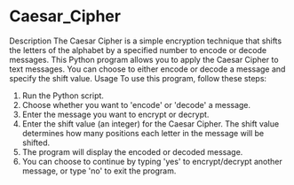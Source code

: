 # Caesar_Cipher
Description
The Caesar Cipher is a simple encryption technique that shifts the letters of the alphabet by a specified number to encode or decode messages. 
This Python program allows you to apply the Caesar Cipher to text messages. 
You can choose to either encode or decode a message and specify the shift value.
Usage
To use this program, follow these steps:

1. Run the Python script.
2. Choose whether you want to 'encode' or 'decode' a message.
3. Enter the message you want to encrypt or decrypt.
4. Enter the shift value (an integer) for the Caesar Cipher. The shift value determines how many positions each letter in the message will be shifted.
5. The program will display the encoded or decoded message.
6. You can choose to continue by typing 'yes' to encrypt/decrypt another message, or type 'no' to exit the program.
